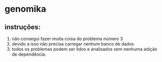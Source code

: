 # genomika

instruções:
---


1) não consegui fazer muita coisa do problema número 3 
2) devido a isso não precisa carregar nenhum banco de dados
3) todos os problemas podem ser lidos e analisados sem nenhuma adição de dependência.

